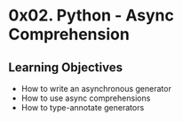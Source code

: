 # 0x02. Python - Async Comprehension

## Learning Objectives

- How to write an asynchronous generator
- How to use async comprehensions
- How to type-annotate generators
